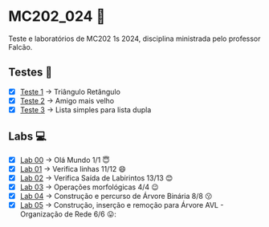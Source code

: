 # MC202_024 🐛
Teste e laboratórios de MC202 1s 2024, disciplina ministrada pelo professor Falcão.

## Testes :pencil:

- [x] [Teste 1](https://github.com/Asteria101/MC202_024/blob/main/testes/test1.c) &rarr; Triângulo Retângulo
- [x] [Teste 2](https://github.com/Asteria101/MC202_024/blob/main/testes/test2.c) &rarr; Amigo mais velho
- [x] [Teste 3](https://github.com/Asteria101/MC202_024/blob/main/testes/test3.c) &rarr; Lista simples para lista dupla

## Labs 💻

- [x] [Lab 00](https://github.com/Asteria101/MC202_024/tree/main/lab00) &rarr; Olá Mundo 1/1 :innocent:
- [x] [Lab 01](https://github.com/Asteria101/MC202_024/tree/main/lab01) &rarr; Verifica linhas 11/12 :smile:
- [x] [Lab 02](https://github.com/Asteria101/MC202_024/tree/main/lab02) &rarr; Verifica Saída de Labirintos 13/13 :blush:
- [x] [Lab 03](https://github.com/Asteria101/MC202_024/tree/main/lab03) &rarr; Operações morfológicas 4/4 :wink:
- [x] [Lab 04](https://github.com/Asteria101/MC202_024/tree/main/lab04) &rarr; Construção e percurso de Árvore Binária 8/8 :kissing:
- [x] [Lab 05](https://github.com/Asteria101/MC202_024/tree/main/lab05) &rarr; Construção, inserção e remoção para Árvore AVL - Organização de Rede 6/6 :stuck_out_tongue::
